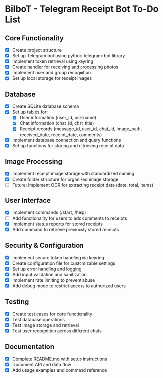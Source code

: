 # BilboT - Telegram Receipt Bot To-Do List

## Core Functionality
- [x] Create project structure
- [x] Set up Telegram bot using python-telegram-bot library
- [x] Implement token retrieval using keyring
- [x] Create handler for receiving and processing photos
- [x] Implement user and group recognition
- [x] Set up local storage for receipt images

## Database
- [x] Create SQLite database schema
- [x] Set up tables for:
  - [x] User information (user_id, username)
  - [x] Chat information (chat_id, chat_title)
  - [x] Receipt records (message_id, user_id, chat_id, image_path, received_date, receipt_date, comments)
- [x] Implement database connection and query functions
- [x] Set up functions for storing and retrieving receipt data

## Image Processing
- [x] Implement receipt image storage with standardized naming
- [x] Create folder structure for organized image storage
- [ ] Future: Implement OCR for extracting receipt data (date, total, items)

## User Interface
- [x] Implement commands (/start, /help)
- [ ] Add functionality for users to add comments to receipts
- [x] Implement status reports for stored receipts
- [x] Add command to retrieve previously stored receipts

## Security & Configuration
- [x] Implement secure token handling via keyring
- [x] Create configuration file for customizable settings
- [x] Set up error handling and logging
- [x] Add input validation and sanitization
- [x] Implement rate limiting to prevent abuse
- [x] Add debug mode to restrict access to authorized users

## Testing
- [x] Create test cases for core functionality
- [x] Test database operations
- [x] Test image storage and retrieval
- [x] Test user recognition across different chats

## Documentation
- [x] Complete README.md with setup instructions
- [x] Document API and data flow
- [x] Add usage examples and command reference
